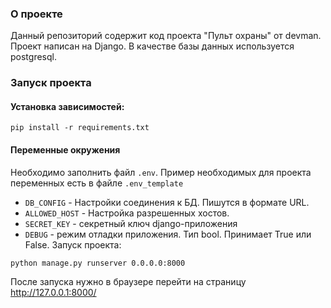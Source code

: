 ### О проекте
Данный репозиторий содержит код проекта "Пульт охраны" от devman. Проект написан
на Django. В качестве базы данных используется postgresql. 

### Запуск проекта
#### Установка зависимостей:
```
pip install -r requirements.txt
```
#### Переменные окружения

Необходимо заполнить файл `.env`. Пример необходимых для проекта переменных есть в файле `.env_template`
- `DB_CONFIG` - Настройки соединения к БД. Пишутся в формате URL. 
- `ALLOWED_HOST` - Настройка разрешенных хостов.
- `SECRET_KEY` - секретный ключ django-приложения
- `DEBUG` - режим отладки приложения. Тип bool. Принимает True или False.
Запуск проекта:
```
python manage.py runserver 0.0.0.0:8000
```
После запуска нужно в браузере перейти на страницу http://127.0.0.1:8000/ 